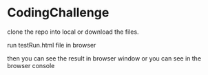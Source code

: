 # CodingChallenge

clone the repo into local or download the files.

run testRun.html file in browser

then you can see the result in browser window or you can see in the browser console
